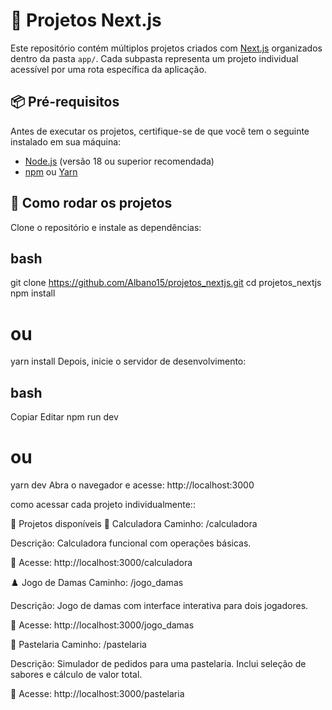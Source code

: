 # 🧠 Projetos Next.js

Este repositório contém múltiplos projetos criados com [Next.js](https://nextjs.org/) organizados dentro da pasta `app/`. Cada subpasta representa um projeto individual acessível por uma rota específica da aplicação.

## 📦 Pré-requisitos

Antes de executar os projetos, certifique-se de que você tem o seguinte instalado em sua máquina:

- [Node.js](https://nodejs.org/) (versão 18 ou superior recomendada)
- [npm](https://www.npmjs.com/) ou [Yarn](https://yarnpkg.com/)

## 🚀 Como rodar os projetos

Clone o repositório e instale as dependências:

## bash
git clone https://github.com/Albano15/projetos_nextjs.git
cd projetos_nextjs
npm install
# ou
yarn install
Depois, inicie o servidor de desenvolvimento:

## bash
Copiar
Editar
npm run dev
# ou
yarn dev
Abra o navegador e acesse: http://localhost:3000

como acessar cada projeto individualmente::

📂 Projetos disponíveis
🔢 Calculadora
Caminho: /calculadora

Descrição: Calculadora funcional com operações básicas.

📍 Acesse: http://localhost:3000/calculadora

♟️ Jogo de Damas
Caminho: /jogo_damas

Descrição: Jogo de damas com interface interativa para dois jogadores.

📍 Acesse: http://localhost:3000/jogo_damas

🥟 Pastelaria
Caminho: /pastelaria

Descrição: Simulador de pedidos para uma pastelaria. Inclui seleção de sabores e cálculo de valor total.

📍 Acesse: http://localhost:3000/pastelaria

